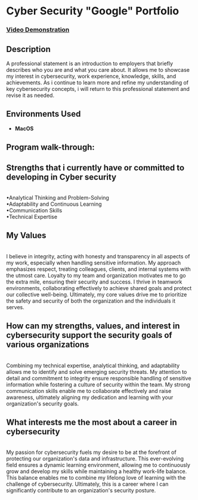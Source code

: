 <h1>Cyber Security "Google" Portfolio</h1>

 ### [Video Demonstration]()

<h2>Description</h2>
A professional statement is an introduction to employers that briefly describes who you are and what you care about. It allows me to showcase my interest in cybersecurity, work experience, knowledge, skills, and achievements. As i continue to learn more and refine my understanding of key cybersecurity concepts, i will return to this professional statement and revise it as needed.


<br />


<h2>Environments Used </h2>

- <b>MacOS</b> 

<h2>Program walk-through:</h2>

<h2>Strengths that i currently have or committed to developing in Cyber security</h2> 
<br />•Analytical Thinking and Problem-Solving
<br />•Adaptability and Continuous Learning
<br />•Communication Skills
<br />•Technical Expertise
<br />

<h2>My Values</h2>
<br /> 
I believe in integrity, acting with honesty and transparency in all aspects of my work, especially when handling sensitive information. My approach emphasizes respect, treating colleagues, clients, and internal systems with the utmost care. Loyalty to my team and organization motivates me to go the extra mile, ensuring their security and success. I thrive in teamwork environments, collaborating effectively to achieve shared goals and protect our collective well-being. Ultimately, my core values drive me to prioritize the safety and security of both the organization and the individuals it serves.

<h2>How can my strengths, values, and interest in cybersecurity support the security goals of various organizations</h2>

<br /> 
Combining my technical expertise, analytical thinking, and adaptability allows me to identify and solve emerging security threats. My attention to detail and commitment to integrity ensure responsible handling of sensitive information while fostering a culture of security within the team. My strong communication skills enable me to collaborate effectively and raise awareness, ultimately aligning my dedication and learning with your organization's security goals.

<h2>What interests me the most about a career in cybersecurity</h2>

<br /> My passion for cybersecurity fuels my desire to be at the forefront of protecting our organization's data and infrastructure. This ever-evolving field ensures a dynamic learning environment, allowing me to continuously grow and develop my skills while maintaining a healthy work-life balance. This balance enables me to combine my lifelong love of learning with the challenge of cybersecurity. Ultimately, this is a career where I can significantly contribute to an organization's security posture.


<!--
 ```diff
- text in red
+ text in green
! text in orange
# text in gray
@@ text in purple (and bold)@@
```
--!>

